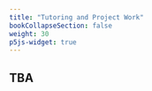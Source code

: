 ```yaml
---
title: "Tutoring and Project Work"
bookCollapseSection: false
weight: 30
p5js-widget: true
---
```


## TBA